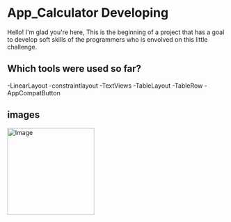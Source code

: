 # App_Calculator Developing

Hello! I'm glad you're here,
This is the beginning of a project that has a goal to develop soft skills of the programmers who is envolved on this little challenge. 

## Which tools were used so far?
-LinearLayout
-constraintlayout
-TextViews
-TableLayout
-TableRow
-AppCompatButton

## images

<img width="200" alt="Image" src="https://github.com/user-attachments/assets/784080b4-d914-4a33-b570-8f6604357c96" />
